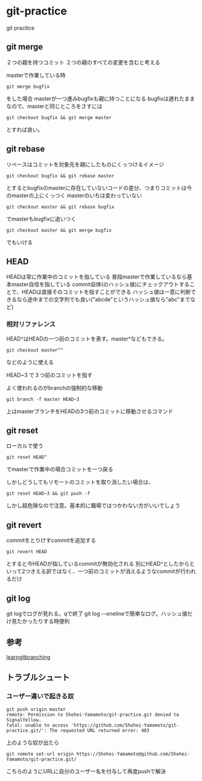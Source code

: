 # git-practice
git practice

##

## git merge
２つの親を持つコミット
２つの親のすべての変更を含むと考える

masterで作業している時

```
git merge bugfix
```
をした場合 masterが一つ進みbugfixも親に持つことになる
bugfixは遅れたままなので、masterと同じところをさすには
```
git checkout bugfix && git merge master
```
とすれば良い。


## git rebase
リベースはコミットを対象先を親にしたものにくっつけるイメージ
```
git checkout bugfix && git rebase master
```
とするとbugfixのmasterに存在していないコードの差分、つまりコミットは今のmasterの上にくっつく
masterのいちは変わっていない
```
git checkout master && git rebase bugfix
```
でmasterもbugfixに追いつく
```
git checkout master && git merge bugfix
```
でもいける

## HEAD
HEADは常に作業中のコミットを指している
普段masterで作業しているなら基本master自信を指している
commit自体(のハッシュ値)にチェックアウトすることで、HEADは直接そのコミットを指すことができる
ハッシュ値は一意に判断できるなら途中までの文字列でも良い("abcde"というハッシュ値なら"abc"までなど)
### 相対リファレンス
HEAD^はHEADの一つ前のコミットを表す。master^などもできる。
```
git checkout master^^
```
などのように使える

HEAD~3 で３つ前のコミットを指す

よく使われるのがbranchの強制的な移動
```
git branch -f master HEAD~3
```
上はmasterブランチをHEADの3つ前のコミットに移動させるコマンド


## git reset
ローカルで使う
```
git reset HEAD^
```
でmasterで作業中の場合コミットを一つ戻る

しかしどうしてもリモートのコミットを取り消したい場合は、
```
git reset HEAD~3 && git push -f
```
しかし超危険なので注意。基本的に職場ではつかわない方がいいでしょう


## git revert
commitをとりけすcommitを追加する
```
git revert HEAD
```
とすると今HEADが指しているcommitが無効化される
別にHEAD^としたからといって2つきえる訳ではなく、一つ前のコミットが消えるようなcommitが行われるだけ

## git log
git logでログが見れる。qで終了
git log --onelineで簡単なログ。ハッシュ値だけ見たかったりする時便利

## 参考
[learngitbranching](https://learngitbranching.js.org)

## トラブルシュート
### ユーザー違いで起きる奴
```
git push origin master
remote: Permission to Shohei-Yamamoto/git-practice.git denied to SignalYellow.
fatal: unable to access 'https://github.com/Shohei-Yamamoto/git-practice.git/': The requested URL returned error: 403
```
上のような奴が出たら
```
git remote set-url origin https://Shohei-Yamamoto@github.com/Shohei-Yamamoto/git-practice.git/
```
こちらのようにURLに自分のユーザー名を付与して再度pushで解決